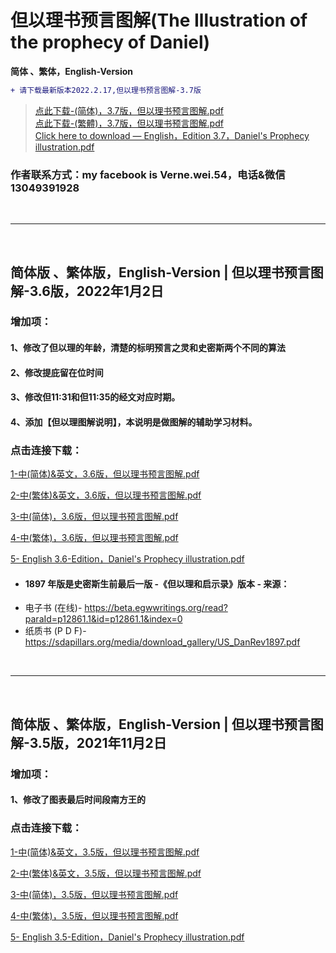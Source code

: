 # 但以理书预言图解(The Illustration of the prophecy of Daniel)

**简体 、繁体，English-Version**

```diff
+ 请下载最新版本2022.2.17,但以理书预言图解-3.7版
```

> <a href="https://github.com/VerneWei/01-Daniel/raw/main/-2022.2.17-1(%E7%AE%80%E4%BD%93)%EF%BC%8C3.7%E7%89%88%EF%BC%8C%E4%BD%86%E4%BB%A5%E7%90%86%E4%B9%A6%E9%A2%84%E8%A8%80%E5%9B%BE%E8%A7%A3.pdf">点此下载-(简体)，3.7版，但以理书预言图解.pdf</a> <br>
> <a href="https://github.com/VerneWei/01-Daniel/raw/main/-2022.2.17-2(%E7%B9%81%E9%AB%94)%EF%BC%8C3.7%E7%89%88%EF%BC%8C%E4%BD%86%E4%BB%A5%E7%90%86%E4%B9%A6%E9%A2%84%E8%A8%80%E5%9B%BE%E8%A7%A3.pdf">点此下载-(繁體)，3.7版，但以理书预言图解.pdf</a> <br>
> <a href="https://github.com/VerneWei/01-Daniel/raw/main/-2022.2.17-3-English%EF%BC%8CEdition%203.7%EF%BC%8CDaniel's%20Prophecy%20illustration.pdf">Click here to download — English，Edition 3.7，Daniel's Prophecy illustration.pdf</a><br>

### 作者联系方式：my facebook is Verne.wei.54，电话&微信13049391928
<br>


---


<br>

## 简体版 、繁体版，English-Version | 但以理书预言图解-3.6版，2022年1月2日

### 增加项：
#### 1、修改了但以理的年龄，清楚的标明预言之灵和史密斯两个不同的算法
#### 2、修改提庇留在位时间
#### 3、修改但11:31和但11:35的经文对应时期。
#### 4、添加【但以理图解说明】，本说明是做图解的辅助学习材料。
### 点击连接下载： 
<a href="https://github.com/VerneWei/01-Daniel/raw/main/-2022.1.2-1-%E4%B8%AD(%E7%AE%80%E4%BD%93)%26%E8%8B%B1%E6%96%87%EF%BC%8C3.6%E7%89%88%EF%BC%8C%E4%BD%86%E4%BB%A5%E7%90%86%E4%B9%A6%E9%A2%84%E8%A8%80%E5%9B%BE%E8%A7%A3.pdf" >1-中(简体)&英文，3.6版，但以理书预言图解.pdf</a>


<a href="https://github.com/VerneWei/01-Daniel/raw/main/-2022.1.2-2-%E4%B8%AD(%E7%B9%81%E4%BD%93)%26%E8%8B%B1%E6%96%87%EF%BC%8C3.6%E7%89%88%EF%BC%8C%E4%BD%86%E4%BB%A5%E7%90%86%E4%B9%A6%E9%A2%84%E8%A8%80%E5%9B%BE%E8%A7%A3.pdf" >2-中(繁体)&英文，3.6版，但以理书预言图解.pdf</a>

<a href="https://github.com/VerneWei/01-Daniel/raw/main/-2022.1.2-3-%E4%B8%AD(%E7%AE%80%E4%BD%93)%EF%BC%8C3.6%E7%89%88%EF%BC%8C%E4%BD%86%E4%BB%A5%E7%90%86%E4%B9%A6%E9%A2%84%E8%A8%80%E5%9B%BE%E8%A7%A3.pdf" >3-中(简体)，3.6版，但以理书预言图解.pdf</a>

<a href="https://github.com/VerneWei/01-Daniel/raw/main/-2022.1.2-4-%E4%B8%AD(%E7%B9%81%E4%BD%93)%EF%BC%8C3.6%E7%89%88%EF%BC%8C%E4%BD%86%E4%BB%A5%E7%90%86%E4%B9%A6%E9%A2%84%E8%A8%80%E5%9B%BE%E8%A7%A3.pdf" >4-中(繁体)，3.6版，但以理书预言图解.pdf</a>

<a href="https://github.com/VerneWei/01-Daniel/raw/main/-2022.1.2-5-English%EF%BC%8CEdition%203.6%EF%BC%8CDaniel's%20Prophecy%20illustration.pdf" >5- English 3.6-Edition，Daniel's Prophecy illustration.pdf</a>



  - ####     1897 年版是史密斯生前最后一版 -《但以理和启示录》版本 - 来源：
  - 电子书 (在线)- https://beta.egwwritings.org/read?paraId=p12861.1&id=p12861.1&index=0
  - 纸质书 (P D F)- https://sdapillars.org/media/download_gallery/US_DanRev1897.pdf

<br>

---

<br>

## 简体版 、繁体版，English-Version | 但以理书预言图解-3.5版，2021年11月2日
### 增加项：
#### 1、修改了图表最后时间段南方王的

### 点击连接下载：

<a href="https://github.com/VerneWei/01-Daniel/raw/main/-2021.11.2-1-%E4%B8%AD(%E7%AE%80%E4%BD%93)%26%E8%8B%B1%E6%96%87%EF%BC%8C3.5%E7%89%88%EF%BC%8C%E4%BD%86%E4%BB%A5%E7%90%86%E4%B9%A6%E9%A2%84%E8%A8%80%E5%9B%BE%E8%A7%A3.pdf" >1-中(简体)&英文，3.5版，但以理书预言图解.pdf</a>

<a href="https://github.com/VerneWei/01-Daniel/raw/main/-2021.11.2-2-%E4%B8%AD(%E7%B9%81%E4%BD%93)%26%E8%8B%B1%E6%96%87%EF%BC%8C3.5%E7%89%88%EF%BC%8C%E4%BD%86%E4%BB%A5%E7%90%86%E4%B9%A6%E9%A2%84%E8%A8%80%E5%9B%BE%E8%A7%A3.pdf" >2-中(繁体)&英文，3.5版，但以理书预言图解.pdf</a>

<a href="https://github.com/VerneWei/01-Daniel/raw/main/-2021.11.2-3-%E4%B8%AD(%E7%AE%80%E4%BD%93)%EF%BC%8C3.5%E7%89%88%EF%BC%8C%E4%BD%86%E4%BB%A5%E7%90%86%E4%B9%A6%E9%A2%84%E8%A8%80%E5%9B%BE%E8%A7%A3.pdf.pdf" >3-中(简体)，3.5版，但以理书预言图解.pdf</a>

<a href="https://github.com/VerneWei/01-Daniel/raw/main/-2021.11.2-4-%E4%B8%AD(%E7%B9%81%E4%BD%93)%EF%BC%8C3.5%E7%89%88%EF%BC%8C%E4%BD%86%E4%BB%A5%E7%90%86%E4%B9%A6%E9%A2%84%E8%A8%80%E5%9B%BE%E8%A7%A3.pdf.pdf" >4-中(繁体)，3.5版，但以理书预言图解.pdf</a>

<a href="https://github.com/VerneWei/01-Daniel/raw/main/-2021.11.2-5-English%EF%BC%8CEdition%203.5%EF%BC%8CDaniel's%20Prophecy%20illustration.pdf" >5- English 3.5-Edition，Daniel's Prophecy illustration.pdf</a>

